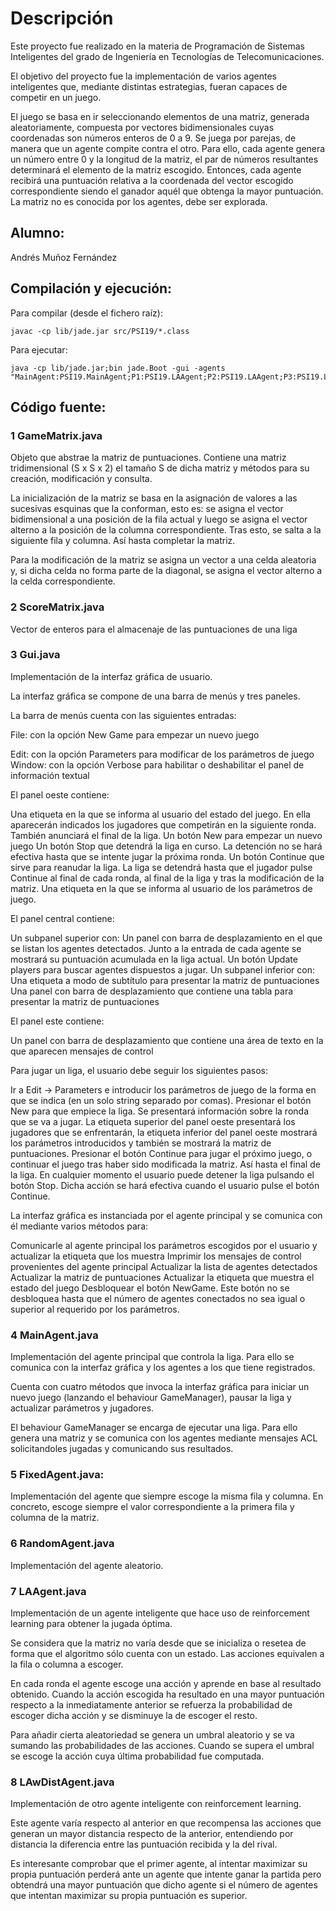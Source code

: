 
# Descripción

Este proyecto fue realizado en la materia de Programación de Sistemas Inteligentes del grado de Ingeniería en Tecnologías de Telecomunicaciones.

El objetivo del proyecto fue la implementación de varios agentes inteligentes que, mediante distintas estrategias, fueran capaces de competir en un juego.

El juego se basa en ir seleccionando elementos de una matriz, generada aleatoriamente, compuesta por vectores bidimensionales cuyas coordenadas son números enteros de 0 a 9. Se juega por parejas, de manera que un agente compite contra el otro. Para ello, cada agente genera un número entre 0 y la longitud de la matriz, el par de números resultantes determinará el elemento de la matriz escogido. Entonces, cada agente recibirá una puntuación relativa a la coordenada del vector escogido correspondiente siendo el ganador aquél que obtenga la mayor puntuación. La matriz no es conocida por los agentes, debe ser explorada.

## Alumno:

Andrés Muñoz Fernández

## Compilación y ejecución:

Para compilar (desde el fichero raíz):  
~~~
javac -cp lib/jade.jar src/PSI19/*.class
~~~

Para ejecutar: 
~~~
java -cp lib/jade.jar;bin jade.Boot -gui -agents "MainAgent:PSI19.MainAgent;P1:PSI19.LAAgent;P2:PSI19.LAAgent;P3:PSI19.LAwDistAgent" 
~~~

## Código fuente:

### 1 GameMatrix.java

Objeto que abstrae la matriz de puntuaciones. Contiene una matriz tridimensional (S x S x 2) el tamaño S de dicha matriz y métodos para su creación, modificación y consulta.

La inicialización de la matriz se basa en la asignación de valores a las sucesivas esquinas que la conforman, esto es: se asigna el vector bidimensional a una posición de la fila actual y luego se asigna el vector alterno a la posición de la columna correspondiente. Tras esto, se salta a la siguiente fila y columna. Así hasta completar la matriz.

Para la modificación de la matriz se asigna un vector a una celda aleatoria y, si dicha celda no forma parte de la diagonal, se asigna el vector alterno a la celda correspondiente.


### 2 ScoreMatrix.java

Vector de enteros para el almacenaje de las puntuaciones de una liga


### 3 Gui.java

Implementación de la interfaz gráfica de usuario.

La interfaz gráfica se compone de una barra de menús y tres paneles.

La barra de menús cuenta con las siguientes entradas:

File: con la opción New Game para empezar un nuevo juego

Edit: con la opción Parameters para modificar de los parámetros de juego
Window: con la opción Verbose para habilitar o deshabilitar el panel de información textual

El panel oeste contiene:

Una etiqueta en la que se informa al usuario del estado del juego. En ella aparecerán indicados los jugadores que competirán en la siguiente ronda. También anunciará el final de la liga.
Un botón New para empezar un nuevo juego
Un botón Stop que detendrá la liga en curso. La detención no se hará efectiva hasta que se intente jugar la próxima ronda.
Un botón Continue que sirve para reanudar la liga. La liga se detendrá hasta que el jugador pulse  Continue al final de cada ronda, al final de la liga y tras la modificación de la matriz.
Una etiqueta en la que se informa al usuario de los parámetros de juego.

El panel central contiene:

Un subpanel superior con:
Un panel con barra de desplazamiento en el que se listan los agentes detectados. Junto a la entrada de cada agente se mostrará su puntuación acumulada en la liga actual.
Un botón Update players para buscar agentes dispuestos a jugar.
Un subpanel inferior con:
Una etiqueta a modo de subtítulo para presentar la matriz de puntuaciones
Una panel con barra de desplazamiento que contiene una tabla para presentar la matriz de puntuaciones

El panel este contiene:

Un panel con barra de desplazamiento que contiene una área de texto en la que aparecen mensajes de control

Para jugar un liga, el usuario debe seguir los siguientes pasos:

Ir a Edit -> Parameters e introducir los parámetros de juego de la forma en que se indica (en un solo string separado por comas).
Presionar el botón New para que empiece la liga. Se presentará información sobre la ronda que se va a jugar. La etiqueta superior del panel oeste presentará los jugadores que se enfrentarán, la etiqueta inferior del panel oeste mostrará los parámetros introducidos y también se mostrará la matriz de puntuaciones.
Presionar el botón Continue para jugar el próximo juego, o continuar el juego tras haber sido modificada la matriz. Así hasta el final de la liga.
En cualquier momento el usuario puede detener la liga pulsando el botón Stop. Dicha acción se hará efectiva cuando el usuario pulse el botón Continue.

La interfaz gráfica es instanciada por el agente principal y se comunica con él mediante varios métodos para:

Comunicarle al agente principal los parámetros escogidos por el usuario y actualizar la etiqueta que los muestra
Imprimir los mensajes de control provenientes del agente principal
Actualizar la lista de agentes detectados
Actualizar la matriz de puntuaciones
Actualizar la etiqueta que muestra el estado del juego
Desbloquear el botón NewGame. Este botón no se desbloquea hasta que el número de agentes conectados no sea igual o superior al requerido por los parámetros.


### 4 MainAgent.java

Implementación del agente principal que controla la liga. Para ello se comunica con la interfaz gráfica y los agentes a los que tiene registrados.

Cuenta con cuatro métodos que invoca la interfaz gráfica para iniciar un nuevo juego (lanzando el behaviour GameManager), pausar la liga y actualizar parámetros y jugadores.

El behaviour GameManager se encarga de ejecutar una liga. Para ello genera una matriz y se comunica con los agentes  mediante mensajes ACL solicitandoles jugadas y comunicando sus resultados.


### 5 FixedAgent.java:

Implementación del agente que siempre escoge la misma fila y columna. En concreto, escoge siempre el valor correspondiente a la primera fila y columna de la matriz.


### 6 RandomAgent.java 

Implementación del agente aleatorio.


### 7 LAAgent.java

Implementación de un agente inteligente que hace uso de reinforcement learning para obtener la jugada óptima.

Se considera que la matriz no varía desde que se inicializa o resetea de forma que el algoritmo sólo cuenta con un estado.
Las acciones equivalen a la fila o columna a escoger.

En cada ronda el agente escoge una acción y aprende en base al resultado obtenido. Cuando la acción escogida ha resultado en una mayor puntuación respecto a la inmediatamente anterior se refuerza la probabilidad de escoger dicha acción y se disminuye la de escoger el resto.

Para añadir cierta aleatoriedad se genera un umbral aleatorio y se va sumando las probabilidades de las acciones. Cuando se supera el umbral se escoge la acción cuya última probabilidad fue computada.


### 8 LAwDistAgent.java

Implementación de otro agente inteligente con reinforcement learning.

Este agente varía respecto al anterior en que recompensa las acciones que generan un mayor distancia respecto de la anterior, entendiendo por distancia la diferencia entre las puntuación recibida y la del rival.

Es interesante comprobar que el primer agente, al intentar maximizar su propia puntuación perderá ante un agente que intente ganar la partida pero obtendrá una mayor puntuación que dicho agente si el número de agentes que intentan maximizar su propia puntuación es superior.
